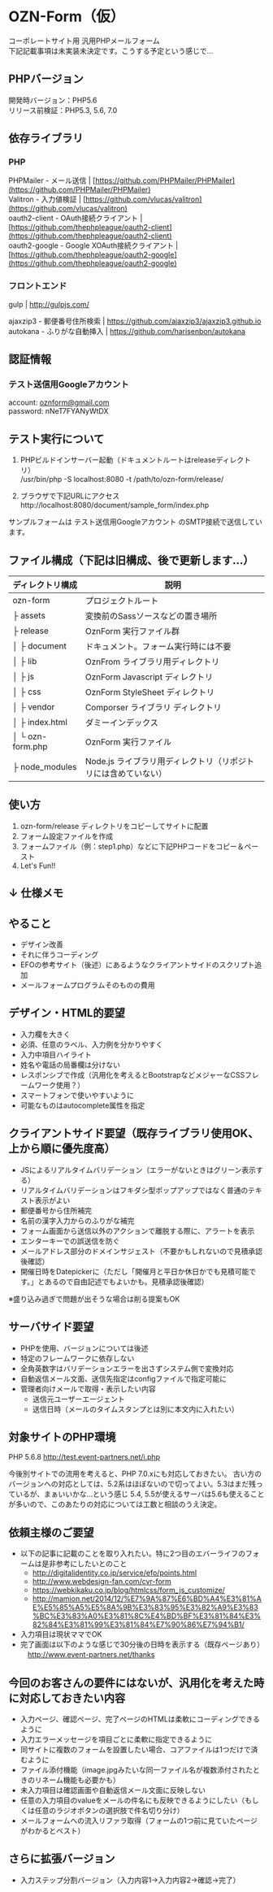 # OZN-Form（仮）

コーポレートサイト用 汎用PHPメールフォーム  
下記記載事項は未実装未決定です。こうする予定という感じで…

## PHPバージョン
開発時バージョン：PHP5.6  
リリース前検証：PHP5.3, 5.6, 7.0

## 依存ライブラリ

### PHP
PHPMailer - メール送信 | [https://github.com/PHPMailer/PHPMailer](https://github.com/PHPMailer/PHPMailer)  
Valitron - 入力値検証 | [https://github.com/vlucas/valitron](https://github.com/vlucas/valitron)  
oauth2-client - OAuth接続クライアント | [https://github.com/thephpleague/oauth2-client](https://github.com/thephpleague/oauth2-client)  
oauth2-google - Google XOAuth接続クライアント | [https://github.com/thephpleague/oauth2-google](https://github.com/thephpleague/oauth2-google)  

### フロントエンド
gulp | http://gulpjs.com/

ajaxzip3 - 郵便番号住所検索 | https://github.com/ajaxzip3/ajaxzip3.github.io  
autokana - ふりがな自動挿入 | https://github.com/harisenbon/autokana


## 認証情報
### テスト送信用Googleアカウント

account: oznform@gmail.com  
password: nNeT7FYANyWtDX


## テスト実行について

1. PHPビルドインサーバー起動（ドキュメントルートはreleaseディレクトリ）  
/usr/bin/php -S localhost:8080 -t /path/to/ozn-form/release/

2. ブラウザで下記URLにアクセス  
http://localhost:8080/document/sample_form/index.php


サンプルフォームは テスト送信用Googleアカウント のSMTP接続で送信しています。

## ファイル構成（下記は旧構成、後で更新します…）

|ディレクトリ構成|説明|
|---------------|----|
|ozn-form | プロジェクトルート|
|├ assets | 変換前のSassソースなどの置き場所| 
|├ release | OznForm 実行ファイル群|
|│ ├ document | ドキュメント。フォーム実行時には不要|
|│ ├ lib | OznFrom ライブラリ用ディレクトリ|
|│ ├ js | OznForm Javascript ディレクトリ|
|│ ├ css | OznForm StyleSheet ディレクトリ|
|│ ├ vendor | Comporser ライブラリ ディレクトリ|  
|│ ├ index.html | ダミーインデックス|
|│ └ ozn-form.php | OznForm 実行ファイル|
|├ node_modules | Node.js ライブラリ用ディレクトリ（リポジトリには含めていない）|


## 使い方

1. ozn-form/release ディレクトリをコピーしてサイトに配置
2. フォーム設定ファイルを作成
3. フォームファイル（例：step1.php）などに下記PHPコードをコピー＆ペースト
4. Let's Fun!!

## ↓ 仕様メモ

## やること
* デザイン改善
* それに伴うコーディング 
* EFOの参考サイト（後述）にあるようなクライアントサイドのスクリプト追加
* メールフォームプログラムそのものの費用

## デザイン・HTML的要望
* 入力欄を大きく
* 必須、任意のラベル、入力例を分かりやすく
* 入力中項目ハイライト
* 姓名や電話の局番欄は分けない
* レスポンシブで作成（汎用化を考えるとBootstrapなどメジャーなCSSフレームワーク使用？）
* スマートフォンで使いやすいように
* 可能なものはautocomplete属性を指定

## クライアントサイド要望（既存ライブラリ使用OK、上から順に優先度高）
* JSによるリアルタイムバリデーション（エラーがないときはグリーン表示する）
* リアルタイムバリデーションはフキダシ型ポップアップではなく普通のテキスト表示がよい
* 郵便番号から住所補完
* 名前の漢字入力からのふりがな補完
* フォーム画面から送信以外のアクションで離脱する際に、アラートを表示
* エンターキーでの誤送信を防ぐ
* メールアドレス部分のドメインサジェスト（不要かもしれないので見積承認後確認）
* 開催日時をDatepickerに（ただし「開催月と平日か休日かでも見積可能です。」とあるので自由記述でもよいかも。見積承認後確認）

※盛り込み過ぎで問題が出そうな場合は削る提案もOK

## サーバサイド要望
* PHPを使用、バージョンについては後述
* 特定のフレームワークに依存しない
* 全角英数字はバリデーションエラーを出さずシステム側で変換対応
* 自動返信メール文面、送信先指定はconfigファイルで指定可能に
* 管理者向けメールで取得・表示したい内容
    * 送信元ユーザーエージェント
    * 送信日時（メールのタイムスタンプとは別に本文内に入れたい）

## 対象サイトのPHP環境
PHP 5.6.8 
http://test.event-partners.net/i.php

今後別サイトでの流用を考えると、PHP 7.0.xにも対応しておきたい。
古い方のバージョンへの対応としては、5.2系はほぼないので切ってよい。5.3はまだ残っているが、まぁいいかな…という感じ
5.4, 5.5が使えるサーバは5.6も使えることが多いので、このあたりの対応については工数と相談のうえ決定。


## 依頼主様のご要望
* 以下の記事に記載のことを取り入れたい。特に2つ目のエバーライフのフォームは是非参考にしたいとのこと
    * http://digitalidentity.co.jp/service/efo/points.html
    * http://www.webdesign-fan.com/cvr-form
    * https://webkikaku.co.jp/blog/htmlcss/form_js_customize/
    * http://mamion.net/2014/12/%E7%9A%87%E6%BD%A4%E3%81%AE%E5%85%A5%E5%8A%9B%E3%83%95%E3%82%A9%E3%83%BC%E3%83%A0%E3%81%8C%E4%BD%BF%E3%81%84%E3%82%84%E3%81%99%E3%81%84%E7%90%86%E7%94%B1/
* 入力項目は現状ママでOK
* 完了画面は以下のような感じで30分後の日時を表示する（既存ページあり）
　http://www.event-partners.net/thanks


## 今回のお客さんの要件にはないが、汎用化を考えた時に対応しておきたい内容
* 入力ページ、確認ページ、完了ページのHTMLは柔軟にコーディングできるように
* 入力エラーメッセージを項目ごとに柔軟に指定できるように
* 同サイトに複数のフォームを設置したい場合、コアファイルは1つだけで済むように
* ファイル添付機能（image.jpgみたいな同一ファイル名が複数添付されたときのリネーム機能も必要かも）
* 未入力項目は確認画面や自動返信メール文面に反映しない
* 任意の入力項目のvalueをメールの件名にも反映できるようにしたい（もしくは任意のラジオボタンの選択肢で件名切り分け）
* メールフォームへの流入リファラ取得（フォームの1つ前に見ていたページがわかるとベスト）

## さらに拡張バージョン
* 入力ステップ分割バージョン（入力内容1→入力内容2→確認→完了）